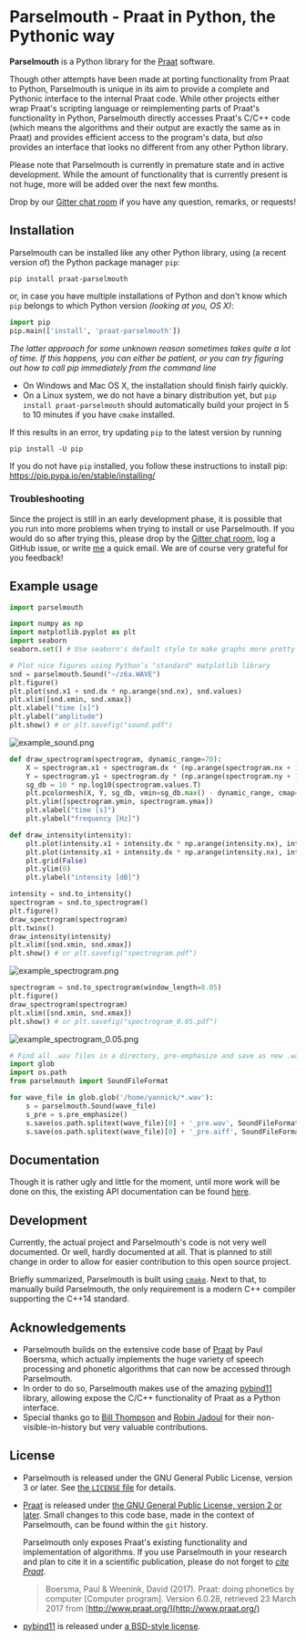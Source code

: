 # Parselmouth - Praat in Python, the Pythonic way
**Parselmouth** is a Python library for the [Praat](http://www.praat.org) software.

Though other attempts have been made at porting functionality from Praat to Python, Parselmouth is unique in its aim to provide a complete and Pythonic interface to the internal Praat code. While other projects either wrap Praat's scripting language or reimplementing parts of Praat's functionality in Python, Parselmouth directly accesses Praat's C/C++ code (which means the algorithms and their output are exactly the same as in Praat) and provides efficient access to the program's data, but *also* provides an interface that looks no different from any other Python library.

Please note that Parselmouth is currently in premature state and in active development. While the amount of functionality that is currently present is not huge, more will be added over the next few months.

Drop by our [Gitter chat room](https://gitter.im/PraatParselmouth/Lobby) if you have any question, remarks, or requests!



## Installation
Parselmouth can be installed like any other Python library, using (a recent version of) the Python package manager `pip`:
```
pip install praat-parselmouth
```
or, in case you have multiple installations of Python and don't know which `pip` belongs to which Python version *(looking at you, OS X)*:
```python
import pip
pip.main(['install', 'praat-parselmouth'])
```
*The latter approach for some unknown reason sometimes takes quite a lot of time. If this happens, you can either be patient, or you can try figuring out how to call pip immediately from the command line*

- On Windows and Mac OS X, the installation should finish fairly quickly.
- On a Linux system, we do not have a binary distribution yet, but `pip install praat-parselmouth` should automatically build your project in 5 to 10 minutes if you have `cmake` installed.


If this results in an error, try updating `pip` to the latest version by running
```
pip install -U pip
```
If you do not have `pip` installed, you follow these instructions to install pip: https://pip.pypa.io/en/stable/installing/

### Troubleshooting
Since the project is still in an early development phase, it is possible that you run into more problems when trying to install or use Parselmouth. If you would do so after trying this, please drop by the [Gitter chat room](https://gitter.im/PraatParselmouth/Lobby), log a GitHub issue, or write [me](mailto:Yannick.Jadoul@ai.vub.ac.be) a quick email. We are of course very grateful for you feedback!

## Example usage
```Python
import parselmouth

import numpy as np
import matplotlib.pyplot as plt
import seaborn
seaborn.set() # Use seaborn's default style to make graphs more pretty

# Plot nice figures using Python’s "standard" matplotlib library
snd = parselmouth.Sound("~/z6a.WAVE")
plt.figure()
plt.plot(snd.x1 + snd.dx * np.arange(snd.nx), snd.values)
plt.xlim([snd.xmin, snd.xmax])
plt.xlabel("time [s]")
plt.ylabel("amplitude")
plt.show() # or plt.savefig("sound.pdf")
```
![example_sound.png](res/images/example_sound.png)
```Python
def draw_spectrogram(spectrogram, dynamic_range=70):
    X = spectrogram.x1 + spectrogram.dx * (np.arange(spectrogram.nx + 1) - 0.5)
    Y = spectrogram.y1 + spectrogram.dy * (np.arange(spectrogram.ny + 1) - 0.5)
    sg_db = 10 * np.log10(spectrogram.values.T)
    plt.pcolormesh(X, Y, sg_db, vmin=sg_db.max() - dynamic_range, cmap='afmhot')
    plt.ylim([spectrogram.ymin, spectrogram.ymax])
    plt.xlabel("time [s]")
    plt.ylabel("frequency [Hz]")

def draw_intensity(intensity):
    plt.plot(intensity.x1 + intensity.dx * np.arange(intensity.nx), intensity.values, linewidth=3, color='w')
    plt.plot(intensity.x1 + intensity.dx * np.arange(intensity.nx), intensity.values, linewidth=1)
    plt.grid(False)
    plt.ylim(0)
    plt.ylabel("intensity [dB]")

intensity = snd.to_intensity()
spectrogram = snd.to_spectrogram()
plt.figure()
draw_spectrogram(spectrogram)
plt.twinx()
draw_intensity(intensity)
plt.xlim([snd.xmin, snd.xmax])
plt.show() # or plt.savefig("spectrogram.pdf")
```
![example_spectrogram.png](res/images/example_spectrogram.png)
```Python
spectrogram = snd.to_spectrogram(window_length=0.05)
plt.figure()
draw_spectrogram(spectrogram)
plt.xlim([snd.xmin, snd.xmax])
plt.show() # or plt.savefig("spectrogram_0.05.pdf")
```
![example_spectrogram_0.05.png](res/images/example_spectrogram_0.05.png)
```Python
# Find all .wav files in a directory, pre-emphasize and save as new .wav and .aiff file
import glob
import os.path
from parselmouth import SoundFileFormat

for wave_file in glob.glob('/home/yannick/*.wav'):
    s = parselmouth.Sound(wave_file)
    s_pre = s.pre_emphasize()
    s.save(os.path.splitext(wave_file)[0] + '_pre.wav', SoundFileFormat.WAV)
    s.save(os.path.splitext(wave_file)[0] + '_pre.aiff', SoundFileFormat.AIFF)
```

## Documentation
Though it is rather ugly and little for the moment, until more work will be done on this, the existing API documentation can be found [here](http://ai.vub.ac.be/~yajadoul/parselmouth.html).

## Development
Currently, the actual project and Parselmouth's code is not very well documented. Or well,  hardly documented at all. That is planned to still change in order to allow for easier contribution to this open source project.

Briefly summarized, Parselmouth is built using [`cmake`](https://cmake.org/). Next to that, to manually build Parselmouth, the only requirement is a modern C++ compiler supporting the C++14 standard.

## Acknowledgements
- Parselmouth builds on the extensive code base of [Praat](https://github.com/praat/praat) by Paul Boersma, which actually implements the huge variety of speech processing and phonetic algorithms that can now be accessed through Parselmouth.
- In order to do so, Parselmouth makes use of the amazing [pybind11](https://github.com/pybind/pybind11) library, allowing expose the C/C++ functionality of Praat as a Python interface.
- Special thanks go to [Bill Thompson](https://billdthompson.github.io/) and [Robin Jadoul](https://github.com/RobinJadoul/) for their non-visible-in-history but very valuable contributions.

## License
* Parselmouth is released under the GNU General Public License, version 3 or later. See [the `LICENSE` file](LICENSE) for details.

* [Praat](https://github.com/praat/praat) is released under [the GNU General Public License, version 2 or later](praat/main/GNU_General_Public_License.txt). Small changes to this code base, made in the context of Parselmouth, can be found within the `git` history.

  Parselmouth only exposes Praat's existing functionality and implementation of algorithms. If you use Parselmouth in your research and plan to cite it in a scientific publication, please do not forget to [*cite Praat*](http://www.fon.hum.uva.nl/praat/manual/FAQ__How_to_cite_Praat.html).

  > Boersma, Paul & Weenink, David (2017). Praat: doing phonetics by computer [Computer program]. Version 6.0.28, retrieved 23 March 2017 from [http://www.praat.org/](http://www.praat.org/)  

* [pybind11](https://github.com/pybind/pybind11) is released under [a BSD-style license](pybind11/LICENSE).
